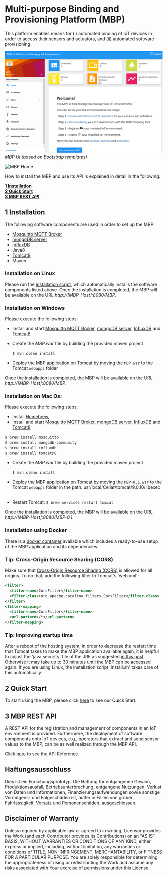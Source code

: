 # Multi-purpose Binding and Provisioning Platform (MBP)
This platform enables means for (i) automated binding of IoT devices in order to access their sensors and actuators, and (ii) automated software provisioning.

![MBP-UI](resources/MBP.PNG)  
*MBP UI (based on [Bootstrap templates](https://startbootstrap.com/template-overviews/sb-admin-2/))*

![MBP Home](resources/gifs/user-registration.gif)

How to install the MBP and use its API is explained in detail in the following:  

**[1 Installation](#1-installation)**  
**[2 Quick Start](#2-quick-start)**  
**[3 MBP REST API](#3-mbp-rest-api)**  

## 1 Installation

The following software components are used in order to set up the MBP:  
- [Mosquitto MQTT Broker](https://mosquitto.org/download/)
- [mongoDB server](https://www.mongodb.com/download-center?jmp=nav#community)
- [InfluxDB](https://portal.influxdata.com/downloads/)
- Java8
- [Tomcat8](https://tomcat.apache.org/download-80.cgi)
- Maven

### Installation on Linux 
Please run the [installation script](install.sh), which automatically installs the software components listed above. Once the installation is completed, the MBP will be available on the URL *http://[MBP-Host]:8080/MBP*.  

### Installation on Windows
Please execute the following steps:  
- Install and start [Mosquitto MQTT Broker](https://mosquitto.org/download/), [mongoDB server](https://www.mongodb.com/download-center?jmp=nav#community), [InfluxDB](https://portal.influxdata.com/downloads/) and [Tomcat8](https://tomcat.apache.org/download-80.cgi)   
- Create the *MBP.war* file by building the provided maven project
    
    `$ mvn clean install`  
    
- Deploy the MBP application on Tomcat by moving the `MBP.war` to the Tomcat `webapps` folder  

Once the installation is completed, the MBP will be available on the URL *http://[MBP-Host]:8080/MBP*.

### Installation on Mac Os:
Please execute the following steps:
- Install [Homebrew](https://brew.sh/index_de),
- Install and start [Mosquitto MQTT Broker](https://mosquitto.org/download/), [mongoDB server](https://www.mongodb.com/download-center?jmp=nav#community), [InfluxDB](https://portal.influxdata.com/downloads/) and [Tomcat8](https://tomcat.apache.org/download-80.cgi)  

 `$ brew install mosquitto`  
 `$ brew install mongodb-community`  
 `$ brew install influxdb`  
 `$ brew install tomcat@8`  
 
- Create the *MBP.war* file by building the provided maven project
    
    `$ mvn clean install`  
    
- Deploy the MBP application on Tomcat by moving the `MBP-0.1.war` to the Tomcat `webapps` folder in the path:
usr/local/Cellar/tomcat/9.0.10/libexec .
- Restart Tomcat:
`$ brew services restart tomcat` 

Once the installation is completed, the MBP will be available on the URL *http://[MBP-Host]:8080/MBP-0.1*.

### Installation using Docker
There is a [docker container](https://github.com/IPVS-AS/MBP-Docker) available which includes a ready-to-use setup of the MBP application and its dependencies.
    
### Tip: Cross-Origin Resource Sharing (CORS)

Make sure that [Cross-Origin Resource Sharing (CORS)](https://developer.mozilla.org/en-US/docs/Web/HTTP/CORS) is allowed for all origins. To do that, add the following filter to Tomcat's 'web.xml':

```xml
<filter>
  <filter-name>CorsFilter</filter-name>
  <filter-class>org.apache.catalina.filters.CorsFilter</filter-class>
</filter>
<filter-mapping>
  <filter-name>CorsFilter</filter-name>
  <url-pattern>/*</url-pattern>
</filter-mapping>
```

### Tip: Improving startup time
After a reboot of the hosting system, in order to decrease the restart time that Tomcat takes to make the MBP application available again, it is helpful to adjust the 'java.security' file of the JRE as suggested [in this post](https://stackoverflow.com/a/26432537). Otherwise it may take up to 30 minutes until the MBP can be accessed again. If you are using Linux, the installation script 'install.sh' takes care of this automatically.

## 2 Quick Start

To start using the MBP, please click [here](https://github.com/IPVS-AS/MBP/wiki/Quick-Start) to see our Quick Start.

## 3 MBP REST API

A REST API for the registration and management of components in an IoT environment is provided. Furthermore, the deployment of software components onto IoT devices, e.g., operators that extract and send sensor values to the MBP, can be as well realized through the MBP API. 

Click [here](https://github.com/IPVS-AS/MBP/wiki/API-Reference) to see the API Reference.

## Haftungsausschluss

Dies ist ein Forschungsprototyp.
Die Haftung für entgangenen Gewinn, Produktionsausfall, Betriebsunterbrechung, entgangene Nutzungen, Verlust von Daten und Informationen, Finanzierungsaufwendungen sowie sonstige Vermögens- und Folgeschäden ist, außer in Fällen von grober Fahrlässigkeit, Vorsatz und Personenschäden, ausgeschlossen.

## Disclaimer of Warranty

Unless required by applicable law or agreed to in writing, Licensor provides the Work (and each Contributor provides its Contributions) on an "AS IS" BASIS, WITHOUT WARRANTIES OR CONDITIONS OF ANY KIND, either express or implied, including, without limitation, any warranties or conditions of TITLE, NON-INFRINGEMENT, MERCHANTABILITY, or FITNESS FOR A PARTICULAR PURPOSE.
You are solely responsible for determining the appropriateness of using or redistributing the Work and assume any risks associated with Your exercise of permissions under this License.
